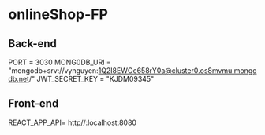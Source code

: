 # onlineShop-FP

## Back-end

PORT = 3030
MONG0DB_URI = "mongodb+srv://vynguyen:1Q2I8EWOc658rY0a@cluster0.os8mvmu.mongodb.net/"
JWT_SECRET_KEY = "KJDM09345"

## Front-end

REACT_APP_API= http//:localhost:8080
